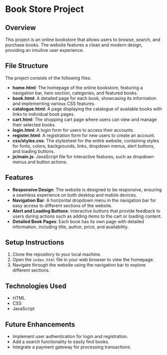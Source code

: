 # Book Store Project

## Overview
This project is an online bookstore that allows users to browse, search, and purchase books. The website features a clean and modern design, providing an intuitive user experience.

## File Structure
The project consists of the following files:

- **home.html**: The homepage of the online bookstore, featuring a navigation bar, hero section, categories, and featured books.
- **book.html**: A detailed page for each book, showcasing its information and implementing various CSS features.
- **catalogue.html**: A page displaying the catalogue of available books with links to individual book pages.
- **cart.html**: The shopping cart page where users can view and manage their selected books.
- **login.html**: A login form for users to access their accounts.
- **register.html**: A registration form for new users to create an account.
- **css/styles.css**: The stylesheet for the entire website, containing styles for fonts, colors, backgrounds, links, dropdown menus, alert buttons, and loading buttons.
- **js/main.js**: JavaScript file for interactive features, such as dropdown menus and button actions.

## Features
- **Responsive Design**: The website is designed to be responsive, ensuring a seamless experience on both desktop and mobile devices.
- **Navigation Bar**: A horizontal dropdown menu in the navigation bar for easy access to different sections of the website.
- **Alert and Loading Buttons**: Interactive buttons that provide feedback to users during actions such as adding items to the cart or loading content.
- **Detailed Book Pages**: Each book has its own page with detailed information, including title, author, price, and availability.

## Setup Instructions
1. Clone the repository to your local machine.
2. Open the `index.html` file in your web browser to view the homepage.
3. Navigate through the website using the navigation bar to explore different sections.

## Technologies Used
- HTML
- CSS
- JavaScript

## Future Enhancements
- Implement user authentication for login and registration.
- Add a search functionality to easily find books.
- Integrate a payment gateway for processing transactions.